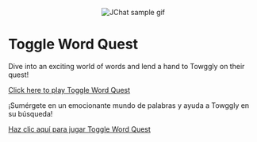 <p align="center">
<img src="https://playtwq.com/twq-logo-192.png"  title="JChat sample gif" alt="JChat sample gif" >
</p>

# Toggle Word Quest



Dive into an exciting world of words and lend a hand to Towggly on their quest! 

[Click here to play Toggle Word Quest](https://playtwq.com) 

¡Sumérgete en un emocionante mundo de palabras y ayuda a Towggly en su búsqueda! 

[Haz clic aquí para jugar Toggle Word Quest](https://playtwq.com) 
